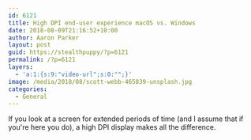 ```yaml
---
id: 6121
title: High DPI end-user experience macOS vs. Windows
date: 2018-08-09T21:16:52+10:00
author: Aaron Parker
layout: post
guid: https://stealthpuppy/?p=6121
permalink: /?p=6121
layers:
  - 'a:1:{s:9:"video-url";s:0:"";}'
image: /media/2018/08/scott-webb-465839-unsplash.jpg
categories:
  - General
---
```

If you look at a screen for extended periods of time (and I assume that if you're here you do), a high DPI display makes all the difference.